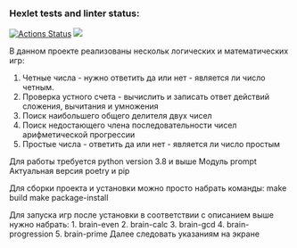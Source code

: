 ### Hexlet tests and linter status:
[![Actions Status](https://github.com/kozenalex/python-project-lvl1/workflows/hexlet-check/badge.svg)](https://github.com/kozenalex/python-project-lvl1/actions)
<a href="https://codeclimate.com/github/kozenalex/python-project-lvl1/maintainability"><img src="https://api.codeclimate.com/v1/badges/f7d8becb8239a242b1a2/maintainability" /></a>

В данном проекте реализованы нескольк логических и математических игр:
1. Четные числа - нужно ответить да или нет - является ли число четным.
2. Проверка устного счета - вычислить и записать ответ действий сложения, вычитания и умножения
3. Поиск наибольшего общего делителя двух чисел
4. Поиск недостающего члена последовательности чисел арифметической прогрессии
5. Простые числа - ответить да или нет - является ли число простым

Для работы требуется python version 3.8 и выше
Модуль prompt
Актуальная версия poetry и pip

Для сборки проекта и установки можно просто набрать команды:
    make build
    make package-install

Для запуска игр после установки в соответствии с описанием выше нужно набрать:
    1. brain-even
    2. brain-calc
    3. brain-gcd
    4. brain-progression
    5. brain-prime
Далее следовать указаниям на экране

<script id="asciicast-H3DaHCrtSomZSIm0rYbSqDLQb" src="https://asciinema.org/a/H3DaHCrtSomZSIm0rYbSqDLQb.js" async></script>
